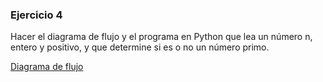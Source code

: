 ### Ejercicio 4

Hacer el diagrama de flujo y el programa en Python que lea un número n, entero y positivo, y que determine si es o no un número primo.

[Diagrama de flujo](diagrama.png "Diagrama de flujo")